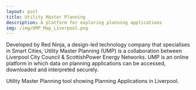 ```yaml
---
layout: post
title: Utility Master Planning
description: A platform for exploring planning applications
img: /img/UMP_Map_Liverpool.png
---
```


Developed by Red Ninja, a design-led technology company that specialises in Smart Cities, Utility Master Planning (UMP) is a collaboration between Liverpool City Council & ScottishPower Energy Networks. UMP is an online platform in which data on planning applications can be accessed, downloaded and interpreted securely.

<div class="img_row">
	<img class="col three" src="{{ site.baseurl }}/img/UMP_Map.png" alt="" title=""/>
</div>
<div class="col three caption">
	Utility Master Planning tool showing Planning Applications in Liverpool.
</div>
